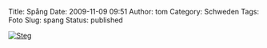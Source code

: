 Title: Spång
Date: 2009-11-09 09:51
Author: tom
Category: Schweden
Tags: Foto
Slug: spang
Status: published

[![Steg](/pic/spangbw_s.jpg "Steg")](/pic/spangbw_l.jpg)

